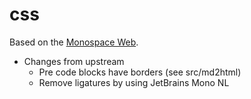 # css

Based on the [Monospace Web](https://owickstrom.github.io/the-monospace-web/).

* Changes from upstream
  * Pre code blocks have borders (see src/md2html)
  * Remove ligatures by using JetBrains Mono NL
